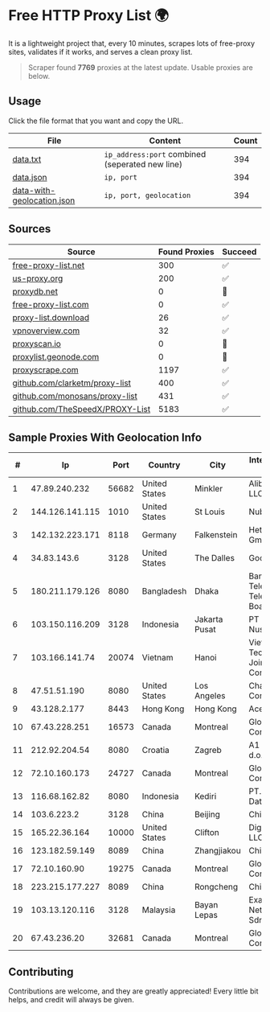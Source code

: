 
# Free HTTP Proxy List 🌍

It is a lightweight project that, every 10 minutes, scrapes lots of free-proxy sites, validates if it works, and serves a clean proxy list.


> Scraper found **7769** proxies at the latest update. Usable proxies are below.

## Usage

Click the file format that you want and copy the URL.


|File|Content|Count|
|----|-------|-----|
|[data.txt](https://raw.githubusercontent.com/themiralay/Proxy-List-World/master/data.txt)|`ip_address:port` combined (seperated new line)|394|
|[data.json](https://raw.githubusercontent.com/themiralay/Proxy-List-World/master/data.json)|`ip, port`|394|
|[data-with-geolocation.json](https://raw.githubusercontent.com/themiralay/Proxy-List-World/master/data-with-geolocation.json)|`ip, port, geolocation`|394|

## Sources

|Source|Found Proxies|Succeed|
|------|-------------|-------|
|[free-proxy-list.net](https://free-proxy-list.net)|300|✅|
|[us-proxy.org](https://www.us-proxy.org)|200|✅|
|[proxydb.net](http://proxydb.net)|0|🚫|
|[free-proxy-list.com](https://free-proxy-list.com/?page=&port=&type%5B%5D=http&type%5B%5D=https&up_time=0&search=Search)|0|✅|
|[proxy-list.download](https://www.proxy-list.download/HTTP)|26|✅|
|[vpnoverview.com](https://vpnoverview.com/privacy/anonymous-browsing/free-proxy-servers)|32|✅|
|[proxyscan.io](https://www.proxyscan.io)|0|🚫|
|[proxylist.geonode.com](https://proxylist.geonode.com/api/proxy-list?limit=300&page=1&sort_by=lastChecked&sort_type=desc&protocols=http,https)|0|🚫|
|[proxyscrape.com](https://api.proxyscrape.com/v2/?request=displayproxies&protocol=http&timeout=10000&country=all&ssl=all&anonymity=all)|1197|✅|
|[github.com/clarketm/proxy-list](https://raw.githubusercontent.com/clarketm/proxy-list/master/proxy-list-raw.txt)|400|✅|
|[github.com/monosans/proxy-list](https://raw.githubusercontent.com/monosans/proxy-list/main/proxies/http.txt)|431|✅|
|[github.com/TheSpeedX/PROXY-List](https://raw.githubusercontent.com/TheSpeedX/PROXY-List/master/http.txt)|5183|✅|


## Sample Proxies With Geolocation Info

|#|Ip|Port|Country|City|Internet Service Provider|
|-|--|----|-------|----|-------------------------|
|1|47.89.240.232|56682|United States|Minkler|Alibaba.com LLC|
|2|144.126.141.115|1010|United States|St Louis|Nubes, LLC|
|3|142.132.223.171|8118|Germany|Falkenstein|Hetzner Online GmbH|
|4|34.83.143.6|3128|United States|The Dalles|Google LLC|
|5|180.211.179.126|8080|Bangladesh|Dhaka|Bangladesh Telegraph & Telephone Board|
|6|103.150.116.209|3128|Indonesia|Jakarta Pusat|PT Biznet Gio Nusantara|
|7|103.166.141.74|20074|Vietnam|Hanoi|Viet NAM Cloud Technology Joint Stock Company|
|8|47.51.51.190|8080|United States|Los Angeles|Charter Communications|
|9|43.128.2.177|8443|Hong Kong|Hong Kong|Aceville Pte.ltd|
|10|67.43.228.251|16573|Canada|Montreal|GloboTech Communications|
|11|212.92.204.54|8080|Croatia|Zagreb|A1 Hrvatska d.o.o|
|12|72.10.160.173|24727|Canada|Montreal|GloboTech Communications|
|13|116.68.162.82|8080|Indonesia|Kediri|PT. Sumber Data Indonesia|
|14|103.6.223.2|3128|China|Beijing|China Unicom|
|15|165.22.36.164|10000|United States|Clifton|DigitalOcean, LLC|
|16|123.182.59.149|8089|China|Zhangjiakou|China Telecom|
|17|72.10.160.90|19275|Canada|Montreal|GloboTech Communications|
|18|223.215.177.227|8089|China|Rongcheng|Chinanet|
|19|103.13.120.116|3128|Malaysia|Bayan Lepas|Exa Bytes Network Sdn.Bhd.|
|20|67.43.236.20|32681|Canada|Montreal|GloboTech Communications|



## Contributing

Contributions are welcome, and they are greatly appreciated! Every
little bit helps, and credit will always be given.

